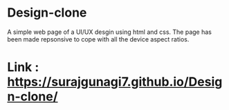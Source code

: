 # Design-clone

A simple web page of a UI/UX desgin using html and css. The page has been made repsonsive to cope with all the device aspect ratios.
# Link : https://surajgunagi7.github.io/Design-clone/

